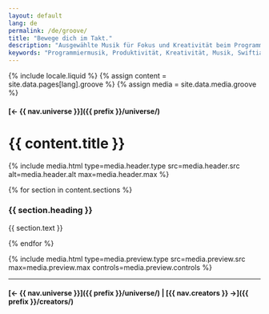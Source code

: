 ```yaml
---
layout: default
lang: de
permalink: /de/groove/
title: "Bewege dich im Takt."
description: "Ausgewählte Musik für Fokus und Kreativität beim Programmieren. Optimiere deinen Workflow mit dem richtigen Rhythmus."
keywords: "Programmiermusik, Produktivität, Kreativität, Musik, Swiftian"
---
```



{% include locale.liquid %}
{% assign content = site.data.pages[lang].groove %}
{% assign media = site.data.media.groove %}

#### [← {{ nav.universe }}]({{ prefix }}/universe/)

# {{ content.title }}

{% include media.html
  type=media.header.type
  src=media.header.src
  alt=media.header.alt
  max=media.header.max
%}

{% for section in content.sections %}
### {{ section.heading }}
{{ section.text }}

{% endfor %}

{% include media.html
  type=media.preview.type
  src=media.preview.src
  max=media.preview.max
  controls=media.preview.controls
%}

---

#### [← {{ nav.universe }}]({{ prefix }}/universe/) | [{{ nav.creators }} →]({{ prefix }}/creators/)